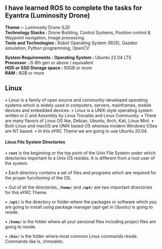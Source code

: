 ## I have learned ROS to complete the tasks for Eyantra (Luminosity Drone)
**Theme :-** Luminosity Drone (LD)<br>
**Technology Stacks :** Drone Building, Control Systems, Position control & Waypoint navigation, Image processing.<br>
**Tools and Technologies :** Robot Operating System (ROS), Gazebo simulation, Python programming, OpenCV<br>

**System Requirements :**
**Operating System :** Ubuntu 22.04 LTS<br>
**Processor :** i5 8th gen or above / equivalent<br>
**HDD or SSD Storage space :** 50GB or more<br>
**RAM :** 8GB or more<br>

## Linux
• Linux is a family of open source and community-developed operating systems which is widely used in computers, servers, mainframes, mobile devices and embedded devices.
• Linux is a UNIX-style operating system written in C and Assembly by Linus Trovalds and Linux Community.
• There are many flavors of Linux OS like, Debian, Ubuntu, Arch, Kali, Linux Mint.
• Both Linux and macOS are UNIX based OS whereas modern Windows OSes are NT based.
• In this eYRC Theme we are going to use Ubuntu 20.04.

#### Linux File System Directories
• **`root`** is the beginning or the top point of the Unix File System under which directories important to a Unix OS resides. It is different from a root user of the system.


• Each directory contains a set of files and programs which are required for the proper functioning of the OS.


• Out of all the directories, **`/home/`** and **`/opt/`** are two important directories for this eYRC Theme.


• **`/opt/`** is the directory or folder where the packages or software which you are going to install using package manager (apt-get in Ubuntu) is going to reside.


• **`/home/`** is the folder where all your personal files including project files are going to reside.


• **`/bin/`** is the folder where most common Linux commands reside. Commands like ls, chmodetc.
